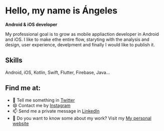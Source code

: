 # Hello, my name is Ángeles
<b>Android & iOS developer </b>

My professional goal is to grow as mobile appliaction developer in Android and iOS. I like to make ethe entire flow, staryting with the analysis and design, user experience, develpment and finally I would like to publish it.

## Skills
Android, iOS, Kotlin, Swift, Flutter, Firebase, Java...

## Find me at:
* 💬 Tell me something in <a href="https://twitter.com/avazpar" target="_blank">Twitter</a> 
* 😄 Contact me by <a href="https://www.instagram.com/vp.angeles/" target="_blank">Instagram</a> 
* 📫 Send me a private message in <a href="https://www.linkedin.com/in/ángeles-vázquez-parra-45b8594a/" target="_blank">LinkedIn</a> 
* 🌱 Do you want to know some about my work? Visit my <a href="https://avazpar.github.io/cv/" target="_blank">My personal website</a> 
